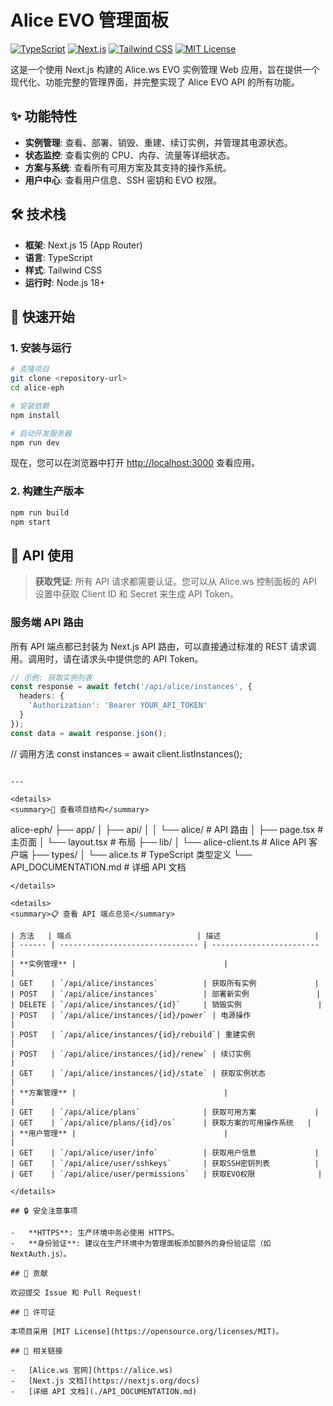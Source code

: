 # Alice EVO 管理面板

[![TypeScript](https://img.shields.io/badge/TypeScript-3178C6?logo=typescript&logoColor=white)](https://www.typescriptlang.org/)
[![Next.js](https://img.shields.io/badge/Next.js-000000?logo=next.js&logoColor=white)](https://nextjs.org/)
[![Tailwind CSS](https://img.shields.io/badge/Tailwind_CSS-38B2AC?logo=tailwind-css&logoColor=white)](https://tailwindcss.com/)
[![MIT License](https://img.shields.io/badge/License-MIT-blue.svg)](https://github.com/imhuimie/alice-eph/blob/main/LICENSE)

这是一个使用 Next.js 构建的 Alice.ws EVO 实例管理 Web 应用，旨在提供一个现代化、功能完整的管理界面，并完整实现了 Alice EVO API 的所有功能。

<!-- 可在此处添加项目截图 -->
<!-- ![Project Screenshot](...) -->

## ✨ 功能特性

-   **实例管理**: 查看、部署、销毁、重建、续订实例，并管理其电源状态。
-   **状态监控**: 查看实例的 CPU、内存、流量等详细状态。
-   **方案与系统**: 查看所有可用方案及其支持的操作系统。
-   **用户中心**: 查看用户信息、SSH 密钥和 EVO 权限。

## 🛠️ 技术栈

-   **框架**: Next.js 15 (App Router)
-   **语言**: TypeScript
-   **样式**: Tailwind CSS
-   **运行时**: Node.js 18+

## 🚀 快速开始

### 1. 安装与运行

```bash
# 克隆项目
git clone <repository-url>
cd alice-eph

# 安装依赖
npm install

# 启动开发服务器
npm run dev
```

现在，您可以在浏览器中打开 [http://localhost:3000](http://localhost:3000) 查看应用。

### 2. 构建生产版本

```bash
npm run build
npm start
```

## 📖 API 使用

> **获取凭证**: 所有 API 请求都需要认证。您可以从 Alice.ws 控制面板的 API 设置中获取 Client ID 和 Secret 来生成 API Token。

### 服务端 API 路由

所有 API 端点都已封装为 Next.js API 路由，可以直接通过标准的 REST 请求调用。调用时，请在请求头中提供您的 API Token。

```typescript
// 示例: 获取实例列表
const response = await fetch('/api/alice/instances', {
  headers: {
    'Authorization': 'Bearer YOUR_API_TOKEN'
  }
});
const data = await response.json();
```

// 调用方法
const instances = await client.listInstances();
```

---

<details>
<summary>📂 查看项目结构</summary>

```
alice-eph/
├── app/
│   ├── api/
│   │   └── alice/         # API 路由
│   ├── page.tsx           # 主页面
│   └── layout.tsx         # 布局
├── lib/
│   └── alice-client.ts    # Alice API 客户端
├── types/
│   └── alice.ts           # TypeScript 类型定义
└── API_DOCUMENTATION.md   # 详细 API 文档
```
</details>

<details>
<summary>📋 查看 API 端点总览</summary>

| 方法   | 端点                            | 描述                     |
| ------ | ------------------------------- | ------------------------ |
| **实例管理** |                                 |                          |
| GET    | `/api/alice/instances`          | 获取所有实例             |
| POST   | `/api/alice/instances`          | 部署新实例               |
| DELETE | `/api/alice/instances/{id}`     | 销毁实例                 |
| POST   | `/api/alice/instances/{id}/power` | 电源操作                 |
| POST   | `/api/alice/instances/{id}/rebuild`| 重建实例                 |
| POST   | `/api/alice/instances/{id}/renew` | 续订实例                 |
| GET    | `/api/alice/instances/{id}/state` | 获取实例状态             |
| **方案管理** |                                 |                          |
| GET    | `/api/alice/plans`              | 获取可用方案             |
| GET    | `/api/alice/plans/{id}/os`      | 获取方案的可用操作系统   |
| **用户管理** |                                 |                          |
| GET    | `/api/alice/user/info`          | 获取用户信息             |
| GET    | `/api/alice/user/sshkeys`       | 获取SSH密钥列表          |
| GET    | `/api/alice/user/permissions`   | 获取EVO权限              |

</details>

## 🔒 安全注意事项

-   **HTTPS**: 生产环境中务必使用 HTTPS。
-   **身份验证**: 建议在生产环境中为管理面板添加额外的身份验证层（如 NextAuth.js）。

## 🤝 贡献

欢迎提交 Issue 和 Pull Request!

## 📄 许可证

本项目采用 [MIT License](https://opensource.org/licenses/MIT)。

## 🔗 相关链接

-   [Alice.ws 官网](https://alice.ws)
-   [Next.js 文档](https://nextjs.org/docs)
-   [详细 API 文档](./API_DOCUMENTATION.md)
